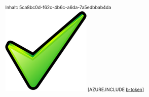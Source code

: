 Inhalt: 5ca8bc0d-f62c-4b6c-a6da-7a5edbbab4da![Bild](d42b081b-bd5c-4dcc-8b09-b62d8f050a76.png)
[AZURE.INCLUDE [b-token](9a764ca2-f71a-4bae-baa9-04b811c23fde.md)]
